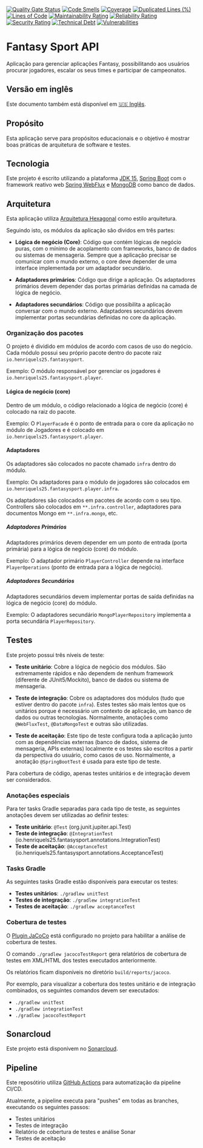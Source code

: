 [![Quality Gate Status](https://sonarcloud.io/api/project_badges/measure?project=henriquels25_fantasy-sport-api&metric=alert_status)](https://sonarcloud.io/dashboard?id=henriquels25_fantasy-sport-api)
[![Code Smells](https://sonarcloud.io/api/project_badges/measure?project=henriquels25_fantasy-sport-api&metric=code_smells)](https://sonarcloud.io/dashboard?id=henriquels25_fantasy-sport-api)
[![Coverage](https://sonarcloud.io/api/project_badges/measure?project=henriquels25_fantasy-sport-api&metric=coverage)](https://sonarcloud.io/dashboard?id=henriquels25_fantasy-sport-api)
[![Duplicated Lines (%)](https://sonarcloud.io/api/project_badges/measure?project=henriquels25_fantasy-sport-api&metric=duplicated_lines_density)](https://sonarcloud.io/dashboard?id=henriquels25_fantasy-sport-api)
[![Lines of Code](https://sonarcloud.io/api/project_badges/measure?project=henriquels25_fantasy-sport-api&metric=ncloc)](https://sonarcloud.io/dashboard?id=henriquels25_fantasy-sport-api)
[![Maintainability Rating](https://sonarcloud.io/api/project_badges/measure?project=henriquels25_fantasy-sport-api&metric=sqale_rating)](https://sonarcloud.io/dashboard?id=henriquels25_fantasy-sport-api)
[![Reliability Rating](https://sonarcloud.io/api/project_badges/measure?project=henriquels25_fantasy-sport-api&metric=reliability_rating)](https://sonarcloud.io/dashboard?id=henriquels25_fantasy-sport-api)
[![Security Rating](https://sonarcloud.io/api/project_badges/measure?project=henriquels25_fantasy-sport-api&metric=security_rating)](https://sonarcloud.io/dashboard?id=henriquels25_fantasy-sport-api)
[![Technical Debt](https://sonarcloud.io/api/project_badges/measure?project=henriquels25_fantasy-sport-api&metric=sqale_index)](https://sonarcloud.io/dashboard?id=henriquels25_fantasy-sport-api)
[![Vulnerabilities](https://sonarcloud.io/api/project_badges/measure?project=henriquels25_fantasy-sport-api&metric=vulnerabilities)](https://sonarcloud.io/dashboard?id=henriquels25_fantasy-sport-api)

Fantasy Sport API
===============
Aplicação para gerenciar aplicações Fantasy, possibilitando aos usuários procurar jogadores, escalar os seus times
e participar de campeonatos.

## Versão em inglês
Este documento também está disponível em [:us: Inglês](README.md).

## Propósito
Esta aplicação serve para propósitos educacionais e o objetivo é mostrar boas práticas de 
arquitetura de software e testes.

## Tecnologia
Este projeto é escrito utilizando a plataforma  [JDK 15](https://jdk.java.net/15/), [Spring Boot](https://spring.io/projects/spring-boot)
com o framework reativo web [Spring WebFlux](https://docs.spring.io/spring-framework/docs/current/reference/html/web-reactive.html) 
 e [MongoDB](https://www.mongodb.com/) como banco de dados.

## Arquitetura
Esta aplicação utiliza [Arquitetura Hexagonal](https://en.wikipedia.org/wiki/Hexagonal_architecture_(software))
como estilo arquitetura.

Seguindo isto, os módulos da aplicação são dividos em três partes:

* **Lógica de negócio (Core)**: Código que contém lógicas de negócio puras, com o mínimo de acoplamento
com frameworks, banco de dados ou sistemas de mensageria. Sempre que a aplicação precisar se comunicar com o 
mundo externo, o core deve depender de uma interface implementada por um adaptador secundário.

* **Adaptadores primários**: Código que dirige a aplicação. Os adaptadores primários devem depender das portas primárias
definidas na camada de lógica de negócio.

* **Adaptadores secundários**: Código que possibilita a aplicação conversar com o mundo externo. Adaptadores secundários
devem implementar portas secundárias definidas no core da aplicação.

### Organização dos pacotes
O projeto é dividido em módulos de acordo com casos de uso do negócio. Cada módulo
possui seu próprio pacote dentro do pacote raiz `io.henriquels25.fantasysport`.

Exemplo:
O módulo responsável por gerenciar os jogadores é `io.henriquels25.fantasysport.player`.

#### Lógica de negócio (core)

Dentro de um módulo, o código relacionado a lógica de negócio (core) é colocado na
raiz do pacote.

Exemplo: O `PlayerFacade` é o ponto de entrada para o core da aplicação no módulo de Jogadores
e é colocado em `io.henriquels25.fantasysport.player`.

#### Adaptadores
Os adaptadores são colocados no pacote chamado `infra` dentro do módulo.

Exemplo:
Os adaptadores para o módulo de jogadores são colocados em `io.henriquels25.fantasysport.player.infra`.

Os adaptadores são colocados em pacotes de acordo com o seu tipo. Controllers são colocados
em `**.infra.controller`, adaptadores para documentos Mongo em `**.infra.mongo`, etc.

##### Adaptadores Primários
Adaptadores primários devem depender em um ponto de entrada (porta primária) para a 
lógica de negócio (core) do módulo.

Exemplo:
O adaptador primário `PlayerController` depende na interface `PlayerOperations` (ponto de entrada para a lógica de negócio).

##### Adaptadores Secundários
Adaptadores secundários devem implementar portas de saída definidas na lógica 
de negócio (core) do módulo.

Exemplo:
O adaptadores secundário `MongoPlayerRepository` implementa a porta secundária `PlayerRepository`.

## Testes
Este projeto possui três níveis de teste:

* **Teste unitário**: Cobre a lógica de negócio dos módulos. São extremamente rápidos
e não dependem de nenhum framework (diferente de JUnit5/Mockito), banco de dados
ou sistema de mensageria.

* **Teste de integração**: Cobre os adaptadores dos módulos (tudo que estiver dentro do
pacote `infra`). Estes testes são mais lentos que os unitários porque é necessário um
contexto de aplicação, um banco de dados ou outras tecnologias.
Normalmente, anotações como  `@WebFluxTest`, `@DataMongoTest` e outras são utilizadas.
 
* **Teste de aceitação**: Este tipo de teste configura toda a aplicação junto com as 
dependências externas (banco de dados, sistema de mensageria, APIs externas) localmente e
os testes são escritos a partir da perspectiva do usuário, como casos de uso.
Normalmente, a anotação `@SpringBootTest` é usada para este tipo de teste.

Para cobertura de código, apenas testes unitários e de integração devem ser considerados.

### Anotações especiais
Para ter tasks Gradle separadas para cada tipo de teste, as seguintes anotações devem
ser utilizadas ao definir testes:

* **Teste unitário**: `@Test` (org.junit.jupiter.api.Test)
* **Teste de integração**: `@IntegrationTest` (io.henriquels25.fantasysport.annotations.IntegrationTest)
* **Teste de aceitação**: `@AcceptanceTest` (io.henriquels25.fantasysport.annotations.AcceptanceTest)

### Tasks Gradle
As seguintes tasks Gradle estão disponíveis para executar os testes:
* **Testes unitários**: `./gradlew unitTest`
* **Testes de integração**: `./gradlew integrationTest`
* **Testes de aceitação**: `./gradlew acceptanceTest`

### Cobertura de testes
O [Plugin JaCoCo](https://docs.gradle.org/current/userguide/jacoco_plugin.html) está configurado no projeto
para habilitar a análise de cobertura de testes.

O comando `./gradlew jacocoTestReport` gera relatórios de cobertura de testes em XML/HTML
dos testes executados anteriormente.
 
Os relatórios ficam disponíveis no diretório `build/reports/jacoco`.

Por exemplo, para visualizar a cobertura dos testes unitário e de integração combinados, 
os seguintes comandos devem ser executados:

- `./gradlew unitTest`
- `./gradlew integrationTest`
- `./gradlew jacocoTestReport`

## Sonarcloud
Este projeto está disponívem no [Sonarcloud](https://sonarcloud.io/dashboard?id=henriquels25_fantasy-sport-api).

## Pipeline
Este reposótirio utiliza [GitHub Actions](https://docs.github.com/en/free-pro-team@latest/actions) para automatização
da pipeline CI/CD.

Atualmente, a pipeline executa para "pushes" em todas as branches, executando os seguintes
passos:

- Testes unitários
- Testes de integração
- Relatório de cobertura de testes e análise Sonar
- Testes de aceitação